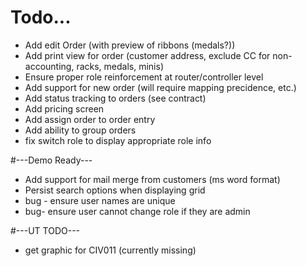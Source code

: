 # Todo...
* Add edit Order (with preview of ribbons (medals?))
* Add print view for order (customer address, exclude CC for non-accounting, racks, medals, minis)
* Ensure proper role reinforcement at router/controller level
* Add support for new order (will require mapping precidence, etc.)
* Add status tracking to orders (see contract)
* Add pricing screen
* Add assign order to order entry
* Add ability to group orders
* fix switch role to display appropriate role info

#---Demo Ready---
* Add support for mail merge from customers (ms word format)
* Persist search options when displaying grid
* bug - ensure user names are unique
* bug- ensure user cannot change role if they are admin

#---UT TODO---
* get graphic for CIV011 (currently missing)